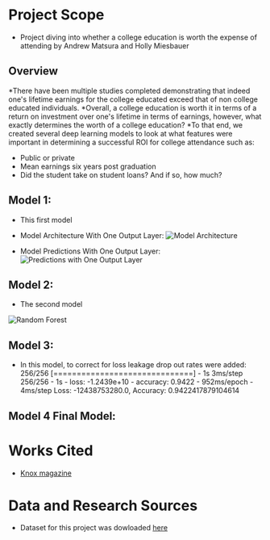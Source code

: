 # Project Scope</br>
* Project diving into whether a college education is worth the expense of attending by Andrew Matsura and Holly Miesbauer </br>

## Overview </br>
*There have been multiple studies completed demonstrating that indeed one's lifetime earnings for the college educated exceed that of non college educated individuals. 
*Overall, a college education is worth it in terms of a return on investment over one's lifetime in terms of earnings, however, what exactly determines the worth of a college education?
*To that end, we created several deep learning models to look at what features were important in determining a successful ROI for college attendance such as:<br>
  * Public or private
  * Mean earnings six years post graduation
  * Did the student take on student loans? And if so, how much?<br>
    
## Model 1: <br>
* This first model

* Model Architecture With One Output Layer:
  ![Model Architecture](images/https://github.com/andymatsuura/college_salary_prediction/blob/main/Images/Model%20architecture%20Unit%201%20Output%20ROI%20label.PNG)<br>
  
* Model Predictions With One Output Layer:
  ![Predictions with One Output Layer](images/https://github.com/andymatsuura/college_salary_prediction/blob/main/Images/Plot%20Predictions%201%20Unit%20Ouput%20tf%20keras%20model%20label%20ROI.PNG) <br>

## Model 2: <br>
* The second model



![Random Forest](images/https://github.com/andymatsuura/college_salary_prediction/blob/main/Images/Model%202%20Random%20Forest.PNG)<br>


## Model 3: <br>
* In this model, to correct for loss leakage drop out rates were added:
    256/256 [==============================] - 1s 3ms/step
    256/256 - 1s - loss: -1.2439e+10 - accuracy: 0.9422 - 952ms/epoch - 4ms/step
    Loss: -12438753280.0, Accuracy: 0.9422417879104614


## Model 4 Final Model: <br>

  






















# Works Cited </br>
* [Knox magazine]((https://www.knox.edu/magazine/spring-2018/features/yes-college-is-worth-it))

# Data and Research Sources </br>
* Dataset for this project was dowloaded [here]((https://www.kaggle.com/datasets/kaggle/college-scorecard?resource=download&select=Scorecard.csv))
